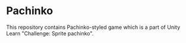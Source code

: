 # Pachinko
 This repository contains Pachinko-styled game which is a part of Unity Learn "Challenge: Sprite pachinko".

